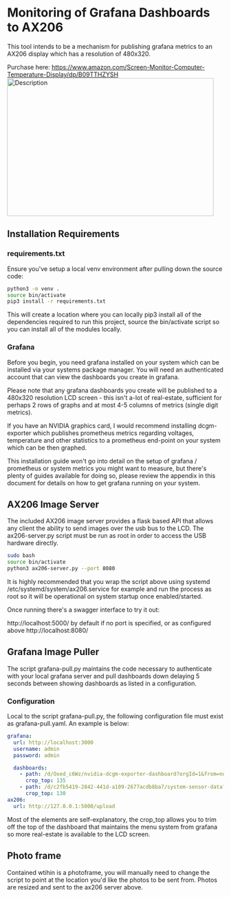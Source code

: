 # Monitoring of Grafana Dashboards to AX206

This tool intends to be a mechanism for publishing grafana metrics to an AX206 display which has a resolution of 
480x320.   

Purchase here: https://www.amazon.com/Screen-Monitor-Computer-Temperature-Display/dp/B09TTHZYSH
<img src="https://github.com/user-attachments/assets/d726e83b-3e47-4757-a610-43bf2b3ead9e" alt="Description" width="480" height="320">


## Installation Requirements

### requirements.txt

Ensure you've setup a local venv environment after pulling down the source code:

```bash
python3 -m venv .
source bin/activate
pip3 install -r requirements.txt
```

This will create a location where you can locally pip3 install all of the dependencies required to run this project,
source the bin/activate script so you can install all of the modules locally.

### Grafana

Before you begin, you need grafana installed on your system which can be installed via your systems package manager.
You will need an authenticated account that can view the dashboards you create in grafana.

Please note that any grafana dashboards you create will be published to a 480x320 resolution LCD screen - this isn't
a-lot of real-estate, sufficient for perhaps 2 rows of graphs and at most 4-5 columns of metrics (single digit metrics).

If you have an NVIDIA graphics card, I would recommend installing dcgm-exporter which publishes prometheus metrics
regarding voltages, temperature and other statistics to a prometheus end-point on your system which can be then graphed.

This installation guide won't go into detail on the setup of grafana / prometheus or system metrics you might want to
measure, but there's plenty of guides available for doing so, please review the appendix in this document for details
on how to get grafana running on your system.

## AX206 Image Server

The included AX206 image server provides a flask based API that allows any client the ability to send images over the usb bus
to the LCD.  The ax206-server.py script must be run as root in order to access the USB hardware directly.

```bash
sudo bash
source bin/activate
python3 ax206-server.py --port 8080
```

It is highly recommended that you wrap the script above using systemd /etc/systemd/system/ax206.service for example and run
the process as root so it will be operational on system startup once enabled/started.

Once running there's a swagger interface to try it out:

http://localhost:5000/ by default if no port is specified, or as configured above http://localhost:8080/



## Grafana Image Puller

The script grafana-pull.py maintains the code necessary to authenticate with your local grafana server and pull dashboards
down delaying 5 seconds between showing dashboards as listed in a configuration.

### Configuration

Local to the script grafana-pull.py, the following configuration file must exist as grafana-pull.yaml.  An example is below:

```yaml
grafana:
  url: http://localhost:3000
  username: admin
  password: admin

  dashboards:
    - path: /d/Oxed_c6Wz/nvidia-dcgm-exporter-dashboard?orgId=1&from=now-30m&to=now
      crop_top: 135
    - path: /d/c2fb5419-2842-441d-a109-2677acdb8ba7/system-sensor-data?orgId=1&from=now-30m&to=now
      crop_top: 130
ax206:
  url: http://127.0.0.1:5000/upload
```

Most of the elements are self-explanatory, the crop_top allows you to trim off the top of the dashboard that maintains
the menu system from grafana so more real-estate is available to the LCD screen.

## Photo frame

Contained wtihin is a photoframe, you will manually need to change the script to point at the location you'd like the
photos to be sent from.  Photos are resized and sent to the ax206 server above.
